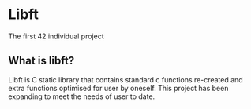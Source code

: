 # Libft
The first 42 individual project
## What is libft?
Libft is C static library that contains standard c functions re-created and extra functions optimised for user by oneself.
This project has been expanding to meet the needs of user to date.
